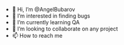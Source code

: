 - 👋 Hi, I’m @AngelBubarov
- 👀 I’m interested in finding bugs
- 🌱 I’m currently learning QA
- 💞️ I’m looking to collaborate on any project
- 📫 How to reach me 

<!---
AngelBubarov/AngelBubarov is a ✨ special ✨ repository because its `README.md` (this file) appears on your GitHub profile.
You can click the Preview link to take a look at your changes.
--->
